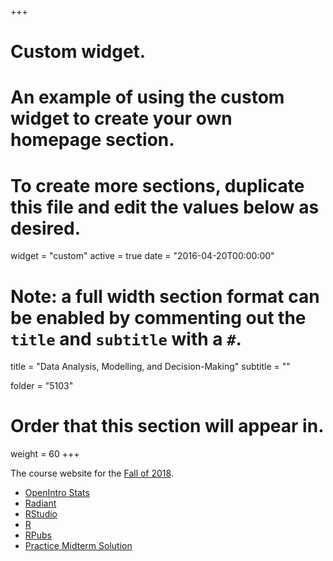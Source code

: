 +++
# Custom widget.
# An example of using the custom widget to create your own homepage section.
# To create more sections, duplicate this file and edit the values below as desired.
widget = "custom"
active = true
date = "2016-04-20T00:00:00"

# Note: a full width section format can be enabled by commenting out the `title` and `subtitle` with a `#`.
title = "Data Analysis, Modelling, and Decision-Making"
subtitle = ""

folder = "5103"

# Order that this section will appear in.
weight = 60
+++

The course website for the [Fall of 2018](https://wise.willamette.edu/portal/site/GSM-5103-01-18_FA).

+ [OpenIntro Stats](https://www.openintro.org/stat/textbook.php?stat_book=os)
+ [Radiant](https://radiant-rstats.github.io/docs/index.html)
+ [RStudio](https://www.rstudio.com)
+ [R](https://cran.r-project.org)
+ [RPubs](https://rpubs.com/rwalkerWU/)
+ [Practice Midterm Solution](5103/PracticeMidterm.html)
